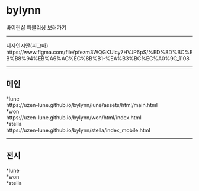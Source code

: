 # bylynn
바이린샵 퍼블리싱 보러가기
<hr>
디자인시안(피그마)<br>
https://www.figma.com/file/pfezm3WQGKUicy7HVJP6pS/%ED%8D%BC%EB%B8%94%EB%A6%AC%EC%8B%B1-%EA%B3%BC%EC%A0%9C_1108
<hr>
<h2><strong>메인</strong></h2>
<div>*lune </div>
https://uzen-lune.github.io/bylynn/lune/assets/html/main.html
<div>*won </div>
https://uzen-lune.github.io/bylynn/won/html/index.html
<div>*stella</div>
https://uzen-lune.github.io/bylynn/stella/index_mobile.html
<hr>
<h2><strong>전시</strong></h2>
<div>*lune </div>
<!-- https://uzen-lune.github.io/bylynn/lune/assets/html/main.html -->
<div>*won </div>
<!-- https://uzen-lune.github.io/bylynn/won/html/index.html -->
<div>*stella</div>
<!-- https://uzen-lune.github.io/bylynn/stella/html/index_mobile.html -->
